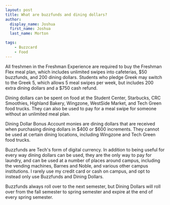 ```yaml
---
layout: post
title: What are buzzfunds and dining dollars?
author:
  display_name: Joshua
  first_name: Joshua
  last_name: Morton

tags:
    - Buzzcard
    - Food
---
```


All freshmen in the Freshman Experience are required to buy the Freshman Flex meal plan, which includes unlimited swipes into cafeterias, $50 buzzfunds, and 200 dining dollars. Students who pledge Greek may switch to the Greek 5, which allows 5 meal swipes per week, but includes 200 extra dining dollars and a $750 cash refund.

Dining dollars can be spent on food at the Student Center, Starbucks, CRC Smoothies, Highland Bakery, Wingzone, WestSide Market, and Tech Green food trucks. They can also be used to pay for a meal swipe for someone without an unlimited meal plan.

Dining Dollar Bonus Account monies are dining dollars that are received when purchasing dining dollars in $400 or $600 increments. They cannot be used at certain dining locations, including Wingzone and Tech Green food trucks. 

Buzzfunds are Tech's form of digital currency. In addition to being useful for
every way dining dollars can be used, they are the only way to pay for
laundry, and can be used at a number of places around campus, including the
vending machines, Barnes and Noble, and various other campus institutions. 
I rarely use my credit card or cash on campus, and
opt to instead only use Buzzfunds and Dining Dollars.

Buzzfunds always roll over to the next semester, but Dining Dollars will roll over from the fall semester to spring semester and expire at the end of every spring semester.
